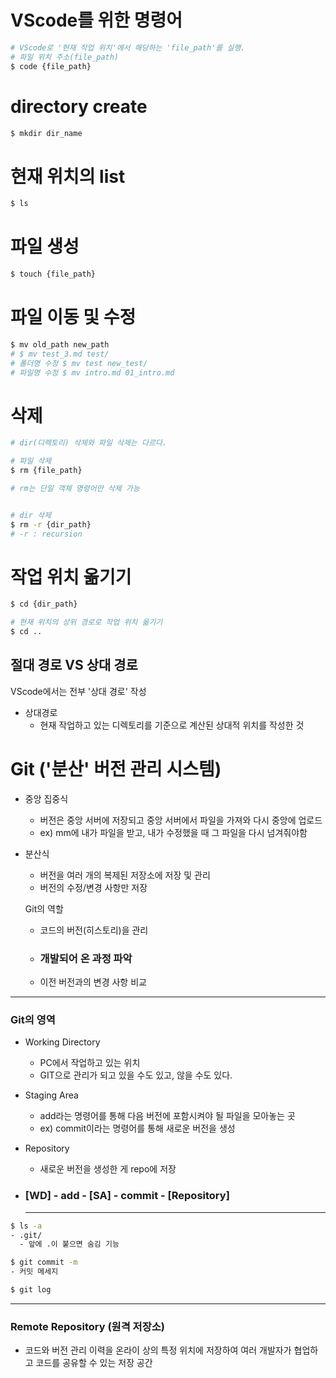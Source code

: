# VScode를 위한 명령어

```bash
# VScode로 '현재 작업 위치'에서 해당하는 'file_path'를 실행.
# 파일 위치 주소(file_path)
$ code {file_path}
```
# directory create
```bash
$ mkdir dir_name
```

# 현재 위치의 list
```bash
$ ls
```

# 파일 생성
```bash
$ touch {file_path}
```

# 파일 이동 및 수정
```bash
$ mv old_path new_path
# $ mv test_3.md test/
# 폴더명 수정 $ mv test new_test/
# 파일명 수정 $ mv intro.md 01_intro.md
```

# 삭제
```bash
# dir(디렉토리) 삭제와 파일 삭제는 다르다.

# 파일 삭제
$ rm {file_path}

# rm는 단일 객체 명령어만 삭제 가능


# dir 삭제
$ rm -r {dir_path}
# -r : recursion
```

# 작업 위치 옮기기
```bash
$ cd {dir_path}

# 현재 위치의 상위 경로로 작업 위치 옮기기
$ cd ..

```

## 절대 경로 VS 상대 경로
VScode에서는 전부 '상대 경로' 작성
- 상대경로
  - 현재 작업하고 있는 디렉토리를 기준으로 계산된 상대적 위치를 작성한 것
  
# Git ('분산' 버전 관리 시스템)

- 중앙 집중식
  - 버전은 중앙 서버에 저장되고 중앙 서버에서 파일을 가져와 다시 중앙에 업로드
  - ex) mm에 내가 파일을 받고, 내가 수정했을 때 그 파일을 다시 넘겨줘야함
- 분산식
  - 버전을 여러 개의 복제된 저장소에 저장 및 관리
  - 버전의 수정/변경 사항만 저장
  
  Git의 역할
    - 코드의 버전(히스토리)을 관리
    - ### 개발되어 온 과정 파악
    - 이전 버전과의 변경 사항 비교

---

### Git의 영역
- Working Directory
  - PC에서 작업하고 있는 위치
  - GIT으로 관리가 되고 있을 수도 있고, 않을 수도 있다.
- Staging Area
  - add라는 명령어를 통해 다음 버전에 포함시켜야 될 파일을 모아놓는 곳
  - ex) commit이라는 명령어를 통해 새로운 버전을 생성
- Repository
  - 새로운 버전을 생성한 게 repo에 저장
  
- ### [WD] - add - [SA] - commit - [Repository]
  ---
  
```bash
$ ls -a
- .git/
  - 앞에 .이 붙으면 숨김 기능

$ git commit -m
- 커밋 메세지

$ git log
```
---
### Remote Repository (원격 저장소)
- 코드와 버전 관리 이력을 온라이 상의 특정 위치에 저장하여 여러 개발자가 협업하고 코드를 공유할 수 있는 저장 공간

